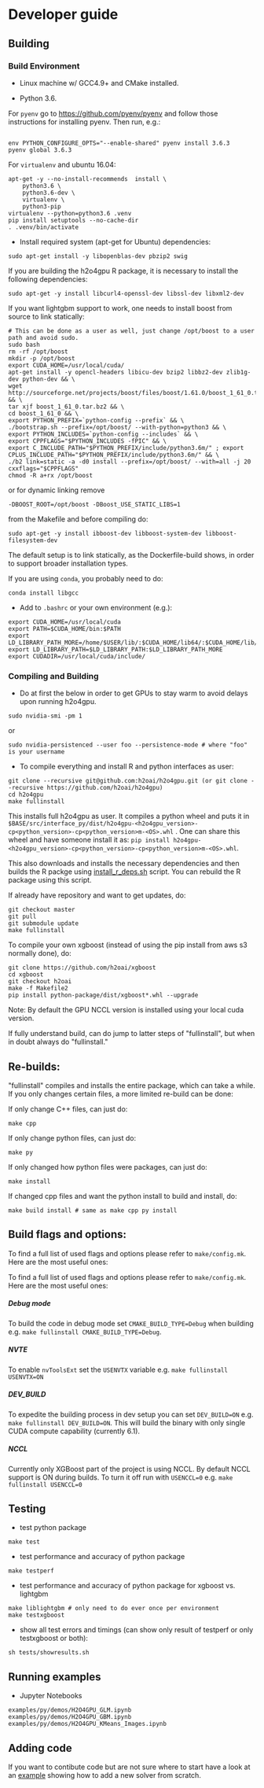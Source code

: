 # Developer guide

## Building

### Build Environment

* Linux machine w/ GCC4.9+ and CMake installed.

* Python 3.6.

For `pyenv` go to https://github.com/pyenv/pyenv and follow those instructions for installing pyenv. Then run, e.g.:

````

env PYTHON_CONFIGURE_OPTS="--enable-shared" pyenv install 3.6.3
pyenv global 3.6.3
````

For `virtualenv` and ubuntu 16.04:

```arma.header
apt-get -y --no-install-recommends  install \
    python3.6 \
    python3.6-dev \
    virtualenv \
    python3-pip
virtualenv --python=python3.6 .venv
pip install setuptools --no-cache-dir
. .venv/bin/activate
```

- Install required system (apt-get for Ubuntu) dependencies:

```
sudo apt-get install -y libopenblas-dev pbzip2 swig
```

If you are building the h2o4gpu R package, it is necessary to install the following dependencies:

```
sudo apt-get -y install libcurl4-openssl-dev libssl-dev libxml2-dev
```

If you want lightgbm support to work, one needs to install boost from source to link statically:

```
# This can be done as a user as well, just change /opt/boost to a user path and avoid sudo.
sudo bash
rm -rf /opt/boost
mkdir -p /opt/boost
export CUDA_HOME=/usr/local/cuda/
apt-get install -y opencl-headers libicu-dev bzip2 libbz2-dev zlib1g-dev python-dev && \
wget http://sourceforge.net/projects/boost/files/boost/1.61.0/boost_1_61_0.tar.bz2 && \
tar xjf boost_1_61_0.tar.bz2 && \
cd boost_1_61_0 && \
export PYTHON_PREFIX=`python-config --prefix` && \
./bootstrap.sh --prefix=/opt/boost/ --with-python=python3 && \
export PYTHON_INCLUDES=`python-config --includes` && \
export CPPFLAGS="$PYTHON_INCLUDES -fPIC" && \
export C_INCLUDE_PATH="$PYTHON_PREFIX/include/python3.6m/" ; export CPLUS_INCLUDE_PATH="$PYTHON_PREFIX/include/python3.6m/" && \
./b2 link=static -a -d0 install --prefix=/opt/boost/ --with=all -j 20 cxxflags="$CPPFLAGS"
chmod -R a+rx /opt/boost
```

or for dynamic linking remove
```
-DBOOST_ROOT=/opt/boost -DBoost_USE_STATIC_LIBS=1
```
from the Makefile and before compiling do:
```
sudo apt-get -y install ibboost-dev libboost-system-dev libboost-filesystem-dev
```

The default setup is to link statically, as the Dockerfile-build shows, in order to support broader installation types.


If you are using `conda`, you probably need to do:
```
conda install libgcc
```

- Add to `.bashrc` or your own environment (e.g.):

```
export CUDA_HOME=/usr/local/cuda
export PATH=$CUDA_HOME/bin:$PATH
export LD_LIBRARY_PATH_MORE=/home/$USER/lib/:$CUDA_HOME/lib64/:$CUDA_HOME/lib/:$CUDA_HOME/lib64:$CUDA_HOME/extras/CUPTI/lib64
export LD_LIBRARY_PATH=$LD_LIBRARY_PATH:$LD_LIBRARY_PATH_MORE
export CUDADIR=/usr/local/cuda/include/
```

### Compiling and Building

- Do at first the below in order to get GPUs to stay warm to avoid delays upon running h2o4gpu.

```
sudo nvidia-smi -pm 1
```

or

```
sudo nvidia-persistenced --user foo --persistence-mode # where "foo" is your username
```

- To compile everything and install R and python interfaces as user:

```
git clone --recursive git@github.com:h2oai/h2o4gpu.git (or git clone --recursive https://github.com/h2oai/h2o4gpu)
cd h2o4gpu
make fullinstall
```

This installs full h2o4gpu as user. It compiles a python wheel
and puts it in
`$BASE/src/interface_py/dist/h2o4gpu-<h2o4gpu_version>-cp<python_version>-cp<python_version>m-<OS>.whl` .  One
can share this wheel and have someone install it as: `pip install
h2o4gpu-<h2o4gpu_version>-cp<python_version>-cp<python_version>m-<OS>.whl`.

This also downloads and installs the necessary dependencies and then builds the R packge using [install_r_deps.sh](https://github.com/h2oai/h2o4gpu/blob/master/scripts/install_r_deps.sh) script.
You can rebuild the R package using this script.

If already have repository and want to get updates, do:
```
git checkout master
git pull
git submodule update
make fullinstall
```

To compile your own xgboost (instead of using the pip install from aws s3 normally done), do:

```
git clone https://github.com/h2oai/xgboost
cd xgboost
git checkout h2oai
make -f Makefile2
pip install python-package/dist/xgboost*.whl --upgrade
```
Note: By default the GPU NCCL version is installed using your local cuda version.

If fully understand build, can do jump to latter steps of
"fullinstall", but when in doubt always do "fullinstall."

## Re-builds:

"fullinstall" compiles and installs the entire package, which can take a while.  If you only changes certain files, a more limited re-build can be done:

If only change C++ files, can just do:
```
make cpp
```

If only change python files, can just do:
```
make py
```

If only changed how python files were packages, can just do:
```
make install
```

If changed cpp files and want the python install to build and install, do:
```
make build install # same as make cpp py install
```

## Build flags and options:

To find a full list of used flags and options please refer to `make/config.mk`. Here are the most useful ones:

To find a full list of used flags and options please refer to `make/config.mk`. Here are the most useful ones:

##### Debug mode

To build the code in debug mode set `CMAKE_BUILD_TYPE=Debug` when building e.g. `make fullinstall CMAKE_BUILD_TYPE=Debug`.

##### NVTE

To enable `nvToolsExt` set the `USENVTX` variable e.g. `make fullinstall USENVTX=ON`

##### DEV_BUILD

To expedite the building process in dev setup you can set `DEV_BUILD=ON` e.g. `make fullinstall DEV_BUILD=ON`. This will build the binary with only single CUDA compute capability (currently 6.1).

##### NCCL

Currently only XGBoost part of the project is using NCCL. By default NCCL support is ON during builds. To turn it off run with `USENCCL=0` e.g. `make fullinstall USENCCL=0`

## Testing

- test python package
```
make test
```

- test performance and accuracy of python package
```
make testperf
```

- test performance and accuracy of python package for xgboost vs. lightgbm
```
make liblightgbm # only need to do ever once per environment
make testxgboost
```

- show all test errors and timings (can show only result of testperf or only testxgboost or both):
```
sh tests/showresults.sh
```

## Running examples

- Jupyter Notebooks
```
examples/py/demos/H2O4GPU_GLM.ipynb
examples/py/demos/H2O4GPU_GBM.ipynb
examples/py/demos/H2O4GPU_KMeans_Images.ipynb
```

## Adding code

If you want to contibute code but are not sure where to start have a look at an [example](https://github.com/h2oai/h2o4gpu/tree/master/EXAMPLE_SOLVER.md) showing how to add a new solver from scratch.